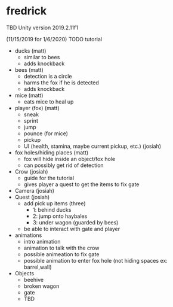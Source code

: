 # fredrick
TBD
Unity version 2019.2.11f1



(11/15/2019 for 1/6/2020)
TODO tutorial
- ducks (matt) 
  - similar to bees
  - adds knockback 
- bees (matt)
  - detection is a circle 
  - harms the fox if he is detected
  - adds knockback
- mice (matt)
  - eats mice to heal up
- player (fox) (matt)
  - sneak
  - sprint
  - jump
  - pounce (for mice)
  - pickup 
  - UI (health, stamina, maybe current pickup, etc.) (josiah)
- fox holes/hiding places (matt)
  - fox will hide inside an object/fox hole
  - can possibly get rid of detection 
- Crow (josiah)
  - guide for the tutorial
  - gives player a quest to get the items to fix gate
- Camera (josiah)
- Quest (josiah)
  - add pick up items (three)
    - 1: behind ducks
    - 2: jump onto haybales
    - 3: under wagon (guarded by bees)
  - be able to interact with gate and player
- animations
  - intro animation
  - animation to talk with the crow
  - possible animeation to fix gate 
  - possible animation to enter fox hole (not hiding spaces ex: barrel,wall)
- Objects 
  - beehive
  - broken wagon 
  - gate
  - TBD

